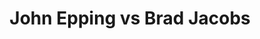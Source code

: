 ---
title: John Epping vs Brad Jacobs
player1:
  name: Epping, John
  percent: 76
  wins: 0
  losses: 1
player2:
  name: Jacobs, Brad
  percent: 85
  wins: 1
  losses: 0
games:
- player1:
    team: 'ON'
    position: Fourth
    percent: 76
    win: 0
    loss: 1
  player2:
    team: 'NO'
    position: Fourth
    percent: 85
    win: 1
    loss: 0
  event: Brier
  year: 2018
  draw: Round Robin(1)
  score: NO 4 - ON 3
- player1:
    team: EPP
    position: Fourth
    percent: 72
    win: 0
    loss: 1
  player2:
    team: JAC
    position: Fourth
    percent: 90
    win: 1
    loss: 0
  event: Trials (Men)
  year: 2013
  draw: Round Robin(14)
  score: EPP 4 - JAC 7
- player1:
    team: Eppi
    position: Fourth
    percent: 91
    win: 1
    loss: 0
  player2:
    team: Jaco
    position: Fourth
    percent: 64
    win: 0
    loss: 1
  event: Trials (Men)
  year: 2017
  draw: Round Robin(19)
  score: Jaco 2 - Eppi 7
---